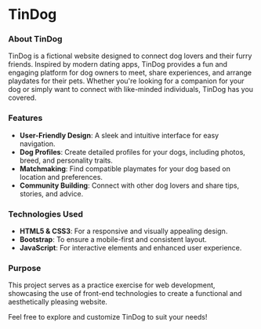 <h1> TinDog </h1>

### About TinDog

TinDog is a fictional website designed to connect dog lovers and their furry friends. Inspired by modern dating apps, TinDog provides a fun and engaging platform for dog owners to meet, share experiences, and arrange playdates for their pets. Whether you're looking for a companion for your dog or simply want to connect with like-minded individuals, TinDog has you covered.

### Features

- **User-Friendly Design**: A sleek and intuitive interface for easy navigation.
- **Dog Profiles**: Create detailed profiles for your dogs, including photos, breed, and personality traits.
- **Matchmaking**: Find compatible playmates for your dog based on location and preferences.
- **Community Building**: Connect with other dog lovers and share tips, stories, and advice.

### Technologies Used

- **HTML5 & CSS3**: For a responsive and visually appealing design.
- **Bootstrap**: To ensure a mobile-first and consistent layout.
- **JavaScript**: For interactive elements and enhanced user experience.

### Purpose

This project serves as a practice exercise for web development, showcasing the use of front-end technologies to create a functional and aesthetically pleasing website.

Feel free to explore and customize TinDog to suit your needs!
